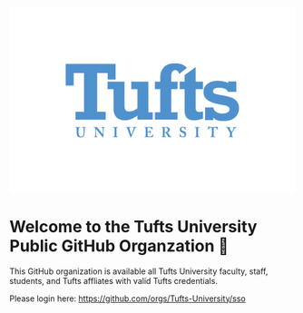 ![Tufts Logo](Tufts_univ_blue.png)
# Welcome to the Tufts University Public GitHub Organzation 👋
This GitHub organization is available all Tufts University faculty, staff, students, and Tufts affliates with valid Tufts credentials.

Please login here: https://github.com/orgs/Tufts-University/sso
<!--

**Here are some ideas to get you started:**

🙋‍♀️ A short introduction - what is your organization all about?
🌈 Contribution guidelines - how can the community get involved?
👩‍💻 Useful resources - where can the community find your docs? Is there anything else the community should know?
🍿 Fun facts - what does your team eat for breakfast?
🧙 Remember, you can do mighty things with the power of [Markdown](https://docs.github.com/github/writing-on-github/getting-started-with-writing-and-formatting-on-github/basic-writing-and-formatting-syntax)
-->
